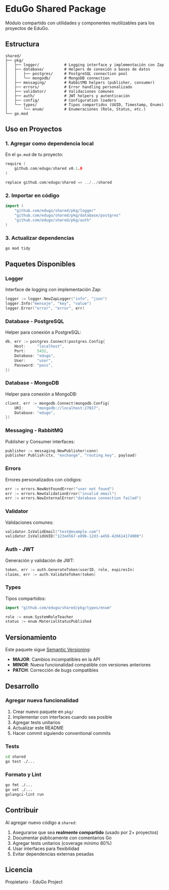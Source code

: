 # EduGo Shared Package

Módulo compartido con utilidades y componentes reutilizables para los proyectos de EduGo.

## Estructura

```
shared/
├── pkg/
│   ├── logger/           # Logging interface y implementación con Zap
│   ├── database/         # Helpers de conexión a bases de datos
│   │   ├── postgres/     # PostgreSQL connection pool
│   │   └── mongodb/      # MongoDB connection
│   ├── messaging/        # RabbitMQ helpers (publisher, consumer)
│   ├── errors/           # Error handling personalizado
│   ├── validator/        # Validaciones comunes
│   ├── auth/             # JWT helpers y autenticación
│   ├── config/           # Configuration loaders
│   └── types/            # Tipos compartidos (UUID, Timestamp, Enums)
│       └── enum/         # Enumeraciones (Role, Status, etc.)
└── go.mod
```

## Uso en Proyectos

### 1. Agregar como dependencia local

En el `go.mod` de tu proyecto:

```go
require (
    github.com/edugo/shared v0.1.0
)

replace github.com/edugo/shared => ../../shared
```

### 2. Importar en código

```go
import (
    "github.com/edugo/shared/pkg/logger"
    "github.com/edugo/shared/pkg/database/postgres"
    "github.com/edugo/shared/pkg/auth"
)
```

### 3. Actualizar dependencias

```bash
go mod tidy
```

## Paquetes Disponibles

### Logger

Interface de logging con implementación Zap:

```go
logger := logger.NewZapLogger("info", "json")
logger.Info("mensaje", "key", "value")
logger.Error("error", "error", err)
```

### Database - PostgreSQL

Helper para conexión a PostgreSQL:

```go
db, err := postgres.Connect(postgres.Config{
    Host:     "localhost",
    Port:     5432,
    Database: "edugo",
    User:     "user",
    Password: "pass",
})
```

### Database - MongoDB

Helper para conexión a MongoDB:

```go
client, err := mongodb.Connect(mongodb.Config{
    URI:      "mongodb://localhost:27017",
    Database: "edugo",
})
```

### Messaging - RabbitMQ

Publisher y Consumer interfaces:

```go
publisher := messaging.NewPublisher(conn)
publisher.Publish(ctx, "exchange", "routing.key", payload)
```

### Errors

Errores personalizados con códigos:

```go
err := errors.NewNotFoundError("user not found")
err := errors.NewValidationError("invalid email")
err := errors.NewInternalError("database connection failed")
```

### Validator

Validaciones comunes:

```go
validator.IsValidEmail("test@example.com")
validator.IsValidUUID("123e4567-e89b-12d3-a456-426614174000")
```

### Auth - JWT

Generación y validación de JWT:

```go
token, err := auth.GenerateToken(userID, role, expiresIn)
claims, err := auth.ValidateToken(token)
```

### Types

Tipos compartidos:

```go
import "github.com/edugo/shared/pkg/types/enum"

role := enum.SystemRoleTeacher
status := enum.MaterialStatusPublished
```

## Versionamiento

Este paquete sigue [Semantic Versioning](https://semver.org/):

- **MAJOR**: Cambios incompatibles en la API
- **MINOR**: Nueva funcionalidad compatible con versiones anteriores
- **PATCH**: Corrección de bugs compatibles

## Desarrollo

### Agregar nueva funcionalidad

1. Crear nuevo paquete en `pkg/`
2. Implementar con interfaces cuando sea posible
3. Agregar tests unitarios
4. Actualizar este README
5. Hacer commit siguiendo conventional commits

### Tests

```bash
cd shared
go test ./...
```

### Formato y Lint

```bash
go fmt ./...
go vet ./...
golangci-lint run
```

## Contribuir

Al agregar nuevo código a `shared`:

1. Asegurarse que sea **realmente compartido** (usado por 2+ proyectos)
2. Documentar públicamente con comentarios Go
3. Agregar tests unitarios (coverage mínimo 80%)
4. Usar interfaces para flexibilidad
5. Evitar dependencias externas pesadas

## Licencia

Propietario - EduGo Project
